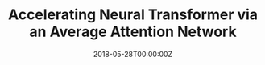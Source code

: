 ---
title: "Accelerating Neural Transformer via an Average Attention Network"
authors:
- Biao Zhang
- Deyi Xiong
- Jinsong Su
author_notes:
- 
- 
- "通讯作者"
date: "2018-05-28T00:00:00Z"
publishDate: "2025-05-28T13:38:34+00:00"
publication_types: [1）文本机器翻译]
publication: "**In Proc. of ACL 2018.** (CCF-A类)"
---